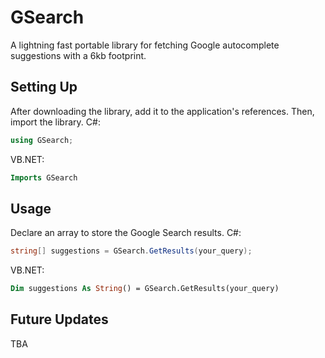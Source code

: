 # GSearch
A lightning fast portable library for fetching Google autocomplete suggestions with a 6kb footprint.

## Setting Up
After downloading the library, add it to the application's references.
Then, import the library.
C#:
```csharp
using GSearch;
```

VB.NET:
```vb
Imports GSearch
```

## Usage
Declare an array to store the Google Search results.
C#:
```csharp
string[] suggestions = GSearch.GetResults(your_query);
```
VB.NET:
```vb
Dim suggestions As String() = GSearch.GetResults(your_query)
```
## Future Updates
TBA

